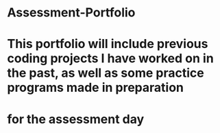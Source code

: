 # Assessment-Portfolio
# This portfolio will include previous coding projects I have worked on in the past, as well as some practice programs made in preparation
# for the assessment day
